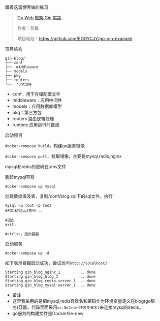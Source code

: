 跟着这篇博客做的练习
> [Go Web 框架 Gin 实践](https://segmentfault.com/a/1190000013297625#articleHeader5)
> 
> 作者：煎鱼
> 
> 项目地址：https://github.com/EDDYCJY/go-gin-example

项目结构
```
gin-blog/
├── conf
├──  middleware
├── models
├── pkg
├── routers
└──  runtime 
```
- conf：用于存储配置文件
- middleware：应用中间件
- models：应用数据库模型
- pkg：第三方包
- routers 路由逻辑处理
- runtime 应用运行时数据

启动项目

`docker-compose build`，构建go服务镜像

`docker-compose pull`，拉取镜像，主要是mysql,redis,nginx

mysql和redis的密码在.env文件

跑起mysql容器
```
docker-compose up mysql
```

创建数据库及表，复制/conf/blog.sql下的sql文件，执行
```
mysql -u root -p root
#然后粘贴sql执行...

#退出
exit;

#ctrl+c，退出容器
```

启动服务

`docker-compose up -d`

如下表示容器启动成功，尝试访问`http://localhost/`
```
Starting gin_blog_nginx_1        ... done
Starting gin_blog_blog_1         ... done
Starting gin_blog_redis-server_1 ... done
Starting gin_blog_mysql-server_1 ... done
```

- 备注
- 这里我采用的是把mysql,redis容器名和密码作为环境变量定义在blog(go服务)容器，代码里面采用`os.Getenv(环境变量名)`来连接mysql和redis。
- go服务的构建文件是Dockerfile-new